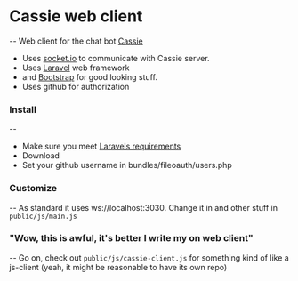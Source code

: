 # Cassie web client
--
Web client for the chat bot [Cassie](https://github.com/olyckne/cassie)

- Uses [socket.io](http://socket.io) to communicate with Cassie server.
- Uses [Laravel](http://laravel.com/) web framework
- and [Bootstrap](http://getbootstrap.com) for good looking stuff.
- Uses github for authorization

### Install
--
- Make sure you meet [Laravels requirements](http://laravel.com/docs/install#requirements) 
- Download
- Set your github username in bundles/fileoauth/users.php


### Customize
--
As standard it uses ws://localhost:3030.
Change it in and other stuff in `public/js/main.js`

### "Wow, this is awful, it's better I write my on web client"
--
Go on, check out `public/js/cassie-client.js` for something kind of like a js-client (yeah, it might be reasonable to have its own repo)
